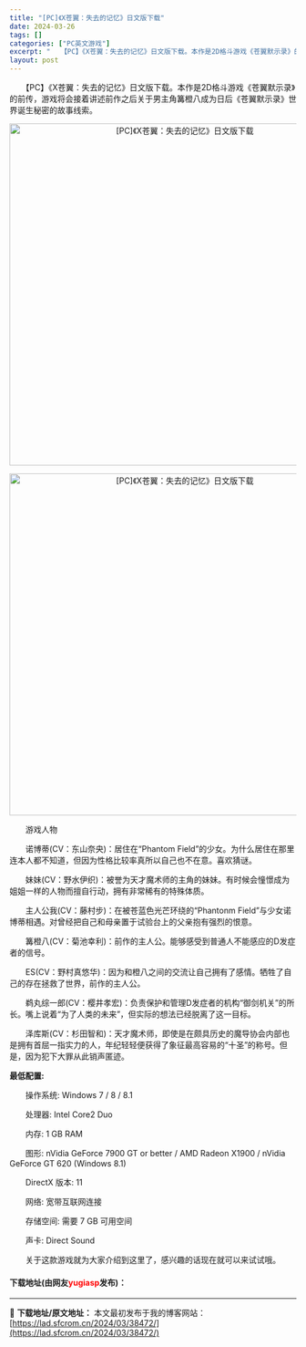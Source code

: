 ```yaml
---
title: "[PC]《X苍翼：失去的记忆》日文版下载"
date: 2024-03-26
tags: []
categories: ["PC英文游戏"]
excerpt: "　　【PC】《X苍翼：失去的记忆》日文版下载。本作是2D格斗游戏《苍翼默示录》的前传，游戏将会接着讲述前作之后关于男主角篝橙八成为日后《苍翼默示录》世界诞生秘密的故事线索。 　　游戏人物 　　诺博蒂(CV：东山奈央)：居住在&ldquo;Phantom Field&rdquo;的少女。为什么居住在那&hellip;"
layout: post
---
```


 <p>　　【PC】《X苍翼：失去的记忆》日文版下载。本作是2D格斗游戏《苍翼默示录》的前传，游戏将会接着讲述前作之后关于男主角篝橙八成为日后《苍翼默示录》世界诞生秘密的故事线索。</p> <p align="center"><img align="" border="0" src="https://lad.sfcrom.cn/wp-content/uploads/2024/03/20240326_6602def2d7603.webp" width="600" alt="[PC]《X苍翼：失去的记忆》日文版下载" /></p> <p align="center"><img align="" border="0" src="https://lad.sfcrom.cn/wp-content/uploads/2024/03/20240326_6602def33d176.webp" width="600" alt="[PC]《X苍翼：失去的记忆》日文版下载" /></p> <p>　　游戏人物</p> <p>　　诺博蒂(CV：东山奈央)：居住在&ldquo;Phantom Field&rdquo;的少女。为什么居住在那里连本人都不知道，但因为性格比较率真所以自己也不在意。喜欢猜谜。</p> <p>　　妹妹(CV：野水伊织)：被誉为天才魔术师的主角的妹妹。有时候会憧憬成为姐姐一样的人物而擅自行动，拥有非常稀有的特殊体质。</p> <p>　　主人公我(CV：藤村步)：在被苍蓝色光芒环绕的&ldquo;Phantonm Field&rdquo;与少女诺博蒂相遇。对曾经把自己和母亲置于试验台上的父亲抱有强烈的恨意。</p> <p>　　篝橙八(CV：菊池幸利)：前作的主人公。能够感受到普通人不能感应的D发症者的信号。</p> <p>　　ES(CV：野村真悠华)：因为和橙八之间的交流让自己拥有了感情。牺牲了自己的存在拯救了世界，前作的主人公。</p> <p>　　鹈丸综一郎(CV：樱井孝宏)：负责保护和管理D发症者的机构&ldquo;御剑机关&rdquo;的所长。嘴上说着&ldquo;为了人类的未来&rdquo;，但实际的想法已经脱离了这一目标。</p> <p>　　泽库斯(CV：杉田智和)：天才魔术师，即使是在颇具历史的魔导协会内部也是拥有首屈一指实力的人，年纪轻轻便获得了象征最高容易的&ldquo;十圣&rdquo;的称号。但是，因为犯下大罪从此销声匿迹。</p> <p><strong>最低配置:</strong></p> <p>　　操作系统: Windows 7 / 8 / 8.1</p> <p>　　处理器: Intel Core2 Duo</p> <p>　　内存: 1 GB RAM</p> <p>　　图形: nVidia GeForce 7900 GT or better / AMD Radeon X1900 / nVidia GeForce GT 620 (Windows 8.1)</p> <p>　　DirectX 版本: 11</p> <p>　　网络: 宽带互联网连接</p> <p>　　存储空间: 需要 7 GB 可用空间</p> <p>　　声卡: Direct Sound</p> <p>　　关于这款游戏就为大家介绍到这里了，感兴趣的话现在就可以来试试哦。</p> <p><h4>下载地址(由网友<font color="red">yugiasp</font>发布)：</h4></p> 

---
📖 **下载地址/原文地址：** 本文最初发布于我的博客网站：[https://lad.sfcrom.cn/2024/03/38472/](https://lad.sfcrom.cn/2024/03/38472/)
